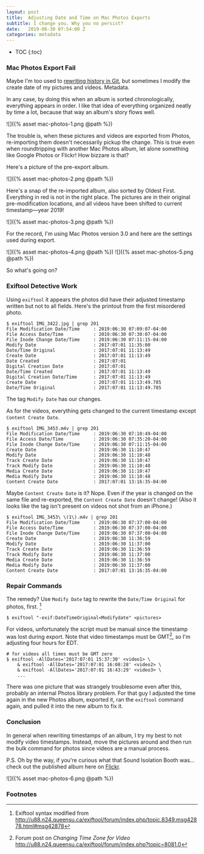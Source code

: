 ```yaml
---
layout: post
title:  Adjusting Date and Time on Mac Photos Exports
subtitle: I change you. Why you no persist?
date:   2019-06-30 07:54:00 Z
categories: metadata
---
```


* TOC
{:toc}

### Mac Photos Export Fail

Maybe I'm too used to [rewriting history in Git](https://www.atlassian.com/git/tutorials/rewriting-history), but sometimes I modify the create date of my pictures and videos. Metadata.

In any case, by doing this when an album is sorted chronologically, everything appears in order. I like that idea of everything organized neatly by time a lot, because that way an album's story flows well.

![]({% asset mac-photos-1.png @path %})

The trouble is, when these pictures and videos are exported from Photos, re-importing them doesn't necessarily pickup the change. This is true even when roundtripping with another Mac Photos album, let alone something like Google Photos or Flickr! How bizzare is that?

Here's a picture of the pre-export album.

![]({% asset mac-photos-2.png @path %})

Here's a snap of the re-imported album, also sorted by Oldest First. Everything in red is not in the right place. The pictures are in their original pre-modification locations, and all videos have been shifted to current timestamp—year 2019!

![]({% asset mac-photos-3.png @path %})

For the record, I'm using Mac Photos version 3.0 and here are the settings used during export.

![]({% asset mac-photos-4.png @path %})
![]({% asset mac-photos-5.png @path %})

So what's going on?

### Exiftool Detective Work

Using `exiftool` it appears the photos did have their adjusted timestamp written but not to all fields. Here's the printout from the first misordered photo.

```
$ exiftool IMG_3422.jpg | grep 201
File Modification Date/Time     : 2019:06:30 07:09:07-04:00
File Access Date/Time           : 2019:06:30 07:30:07-04:00
File Inode Change Date/Time     : 2019:06:30 07:11:15-04:00
Modify Date                     : 2017:07:01 11:35:00
Date/Time Original              : 2017:07:01 11:13:49
Create Date                     : 2017:07:01 11:13:49
Date Created                    : 2017:07:01
Digital Creation Date           : 2017:07:01
Date/Time Created               : 2017:07:01 11:13:49
Digital Creation Date/Time      : 2017:07:01 11:13:49
Create Date                     : 2017:07:01 11:13:49.785
Date/Time Original              : 2017:07:01 11:13:49.785
```

The tag `Modify Date` has our changes.

As for the videos, everything gets changed to the current timestamp except `Content Create Date`.

```
$ exiftool IMG_3453.m4v | grep 201
File Modification Date/Time     : 2019:06:30 07:10:49-04:00
File Access Date/Time           : 2019:06:30 07:35:20-04:00
File Inode Change Date/Time     : 2019:06:30 07:11:15-04:00
Create Date                     : 2019:06:30 11:10:47
Modify Date                     : 2019:06:30 11:10:48
Track Create Date               : 2019:06:30 11:10:47
Track Modify Date               : 2019:06:30 11:10:48
Media Create Date               : 2019:06:30 11:10:47
Media Modify Date               : 2019:06:30 11:10:48
Content Create Date             : 2017:07:01 13:16:35-04:00
```

Maybe `Content Create Date` is it? Nope. Even if the year is changed on the same file and re-exported, the `Content Create Date` doesn't change! (Also it looks like the tag isn't present on videos not shot from an iPhone.)

```
$ exiftool IMG_3453\ \(1\).m4v | grep 201
File Modification Date/Time     : 2019:06:30 07:37:00-04:00
File Access Date/Time           : 2019:06:30 07:37:00-04:00
File Inode Change Date/Time     : 2019:06:30 07:37:00-04:00
Create Date                     : 2019:06:30 11:36:59
Modify Date                     : 2019:06:30 11:37:00
Track Create Date               : 2019:06:30 11:36:59
Track Modify Date               : 2019:06:30 11:37:00
Media Create Date               : 2019:06:30 11:36:59
Media Modify Date               : 2019:06:30 11:37:00
Content Create Date             : 2017:07:01 13:16:35-04:00
```

### Repair Commands

The remedy? Use `Modify Date` tag to rewrite the `Date/Time Original` for photos, first. [^1]

```
$ exiftool "-exif:DateTimeOriginal<Modifydate" <pictures>
```

For videos, unfortunately the script must be manual since the timestamp was lost during export. Note that video timestamps must be GMT[^2], so I'm adjusting four hours for EDT.

```
# for videos all times must be GMT zero
$ exiftool -AllDates='2017:07:01 15:37:30' <video1> \
	& exiftool -AllDates='2017:07:01 16:08:28' <video2> \
	& exiftool -AllDates='2017:07:01 16:43:29' <video3> \
	...
```

There was one picture that was strangely troublesome even after this, probably an internal Photos library problem. For that guy I adjusted the time again in the new Photos album, exported it, ran the `exiftool` command again, and pulled it into the new album to fix it.

### Conclusion

In general when rewriting timestamps of an album, I try my best to not modify video timestamps. Instead, move the pictures around and then run the bulk command for photos since videos are a manual process.

P.S. Oh by the way, if you're curious what that Sound Isolation Booth was... check out the published album here on [Flickr](https://www.flickr.com/photos/143865512@N03/albums/72157709327467226).

![]({% asset mac-photos-6.png @path %})

### Footnotes

[^1]: Exiftool syntax modified from <http://u88.n24.queensu.ca/exiftool/forum/index.php/topic,8349.msg42878.html#msg42878>
[^2]: Forum post on *Changing Time Zone for Video* <http://u88.n24.queensu.ca/exiftool/forum/index.php?topic=8081.0>